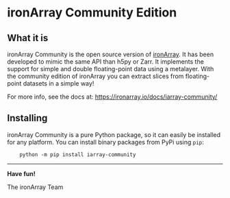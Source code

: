 # ironArray Community Edition

## What it is

ironArray Community is the open source version of [ironArray](https://ironarray.io).  It has been developed to mimic the same API than h5py or Zarr.  It implements the support for simple and double floating-point data using a metalayer. With the community edition of ironArray you can extract slices from floating-point datasets in a simple way!

For more info, see the docs at: https://ironarray.io/docs/iarray-community/


## Installing

ironArray Community is a pure Python package, so it can easily be installed for any platform.
You can install binary packages from PyPi using `pip`:

```console
    python -m pip install iarray-community
```

----

**Have fun!**

The ironArray Team

